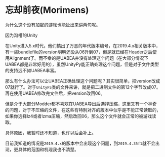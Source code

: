 # 忘却前夜(Morimens)

为什么这个没有加密的游戏也能扯出来讲两句呢。

因为沟槽的Unity

在Unity进入5.x时代，他们搞出了万恶的年代版本编号，在2019.4.x相关版本中，有一些bundlefile的version明明还没从06升到07，但是就已经在Header之后使用Alignment了。而不幸的是UABEA并没有处理这个问题（在大部分情况下UABEA都是非常好用的），虽然UnityPy能正确处理这个问题，但是对于文件类型的支持远不如UABEA丰富。

那么有什么办法可以让UABEA正确处理这个问题呢？其实很简单，把version改成07就行了。对于`UnityFS`类的文件来讲，就是把二进制文件的第12个字节改成07。再在使用UABEA修改完文件后，把version改回06。

但是介于大部分Modder都不喜欢在UABEA导出后选择压缩，这里又有一个神奇的问题，对于不压缩的文件，在这些有特别对齐的版本中似乎是不能正常读取的，如果你选择lz4或者lzma压缩，然后改回06，那么这个文件就会正常的被游戏读取。

具体原因，我暂时还不知道，也许以后会补上。

目前我知道的情况是`2019.4.x`的版本中会出现这个问题，到`2019.4.35f1`就不会出现，更具体的范围和机理我也不清楚。 